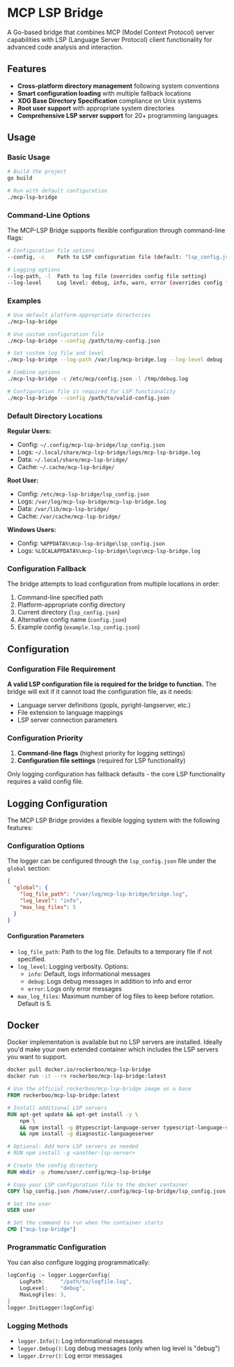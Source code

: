 # MCP LSP Bridge

A Go-based bridge that combines MCP (Model Context Protocol) server capabilities with LSP (Language Server Protocol) client functionality for advanced code analysis and interaction.

## Features

- **Cross-platform directory management** following system conventions
- **Smart configuration loading** with multiple fallback locations
- **XDG Base Directory Specification** compliance on Unix systems
- **Root user support** with appropriate system directories
- **Comprehensive LSP server support** for 20+ programming languages

## Usage

### Basic Usage

```bash
# Build the project
go build

# Run with default configuration
./mcp-lsp-bridge
```

### Command-Line Options

The MCP-LSP Bridge supports flexible configuration through command-line flags:

```bash
# Configuration file options
--config, -c    Path to LSP configuration file (default: "lsp_config.json")

# Logging options
--log-path, -l  Path to log file (overrides config file setting)
--log-level     Log level: debug, info, warn, error (overrides config file setting)
```

### Examples

```bash
# Use default platform-appropriate directories
./mcp-lsp-bridge

# Use custom configuration file
./mcp-lsp-bridge --config /path/to/my-config.json

# Set custom log file and level
./mcp-lsp-bridge --log-path /var/log/mcp-bridge.log --log-level debug

# Combine options
./mcp-lsp-bridge -c /etc/mcp/config.json -l /tmp/debug.log

# Configuration file is required for LSP functionality
./mcp-lsp-bridge --config /path/to/valid-config.json
```

### Default Directory Locations

**Regular Users:**

- Config: `~/.config/mcp-lsp-bridge/lsp_config.json`
- Logs: `~/.local/share/mcp-lsp-bridge/logs/mcp-lsp-bridge.log`
- Data: `~/.local/share/mcp-lsp-bridge/`
- Cache: `~/.cache/mcp-lsp-bridge/`

**Root User:**

- Config: `/etc/mcp-lsp-bridge/lsp_config.json`
- Logs: `/var/log/mcp-lsp-bridge/mcp-lsp-bridge.log`
- Data: `/var/lib/mcp-lsp-bridge/`
- Cache: `/var/cache/mcp-lsp-bridge/`

**Windows Users:**

- Config: `%APPDATA%\mcp-lsp-bridge\lsp_config.json`
- Logs: `%LOCALAPPDATA%\mcp-lsp-bridge\logs\mcp-lsp-bridge.log`

### Configuration Fallback

The bridge attempts to load configuration from multiple locations in order:

1. Command-line specified path
2. Platform-appropriate config directory
3. Current directory (`lsp_config.json`)
4. Alternative config name (`config.json`)
5. Example config (`example.lsp_config.json`)

## Configuration

### Configuration File Requirement

**A valid LSP configuration file is required for the bridge to function.** The bridge will exit if it cannot load the configuration file, as it needs:

- Language server definitions (gopls, pyright-langserver, etc.)
- File extension to language mappings
- LSP server connection parameters

### Configuration Priority

1. **Command-line flags** (highest priority for logging settings)
2. **Configuration file settings** (required for LSP functionality)

Only logging configuration has fallback defaults - the core LSP functionality requires a valid config file.

## Logging Configuration

The MCP LSP Bridge provides a flexible logging system with the following features:

### Configuration Options

The logger can be configured through the `lsp_config.json` file under the `global` section:

```json
{
  "global": {
    "log_file_path": "/var/log/mcp-lsp-bridge/bridge.log",
    "log_level": "info",
    "max_log_files": 5
  }
}
```

#### Configuration Parameters

- `log_file_path`: Path to the log file. Defaults to a temporary file if not specified.
- `log_level`: Logging verbosity. Options:
  - `info`: Default, logs informational messages
  - `debug`: Logs debug messages in addition to info and error
  - `error`: Logs only error messages
- `max_log_files`: Maximum number of log files to keep before rotation. Default is 5.

## Docker

Docker implementation is available but no LSP servers are installed. Ideally you'd make your own extended container which includes the LSP servers you want to support.

```bash
docker pull docker.io/rockerboo/mcp-lsp-bridge
docker run -it --rm rockerboo/mcp-lsp-bridge:latest
```

```Dockerfile
# Use the official rockerboo/mcp-lsp-bridge image as a base
FROM rockerboo/mcp-lsp-bridge:latest

# Install additional LSP servers
RUN apt-get update && apt-get install -y \
    npm \
    && npm install -g @typescript-language-server typescript-language-server \
    && npm install -g diagnostic-languageserver

# Optional: Add more LSP servers as needed
# RUN npm install -g <another-lsp-server>

# Create the config directory
RUN mkdir -p /home/user/.config/mcp-lsp-bridge

# Copy your LSP configuration file to the docker container
COPY lsp_config.json /home/user/.config/mcp-lsp-bridge/lsp_config.json

# Set the user
USER user

# Set the command to run when the container starts
CMD ["mcp-lsp-bridge"]
```

### Programmatic Configuration

You can also configure logging programmatically:

```go
logConfig := logger.LoggerConfig{
    LogPath:     "/path/to/logfile.log",
    LogLevel:    "debug",
    MaxLogFiles: 3,
}
logger.InitLogger(logConfig)
```

### Logging Methods

- `logger.Info()`: Log informational messages
- `logger.Debug()`: Log debug messages (only when log level is "debug")
- `logger.Error()`: Log error messages
